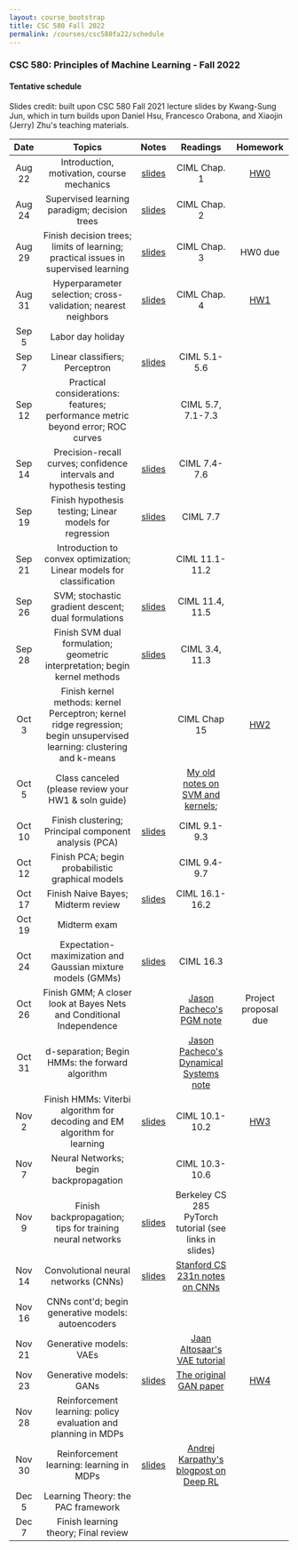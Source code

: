 ```yaml
---
layout: course_bootstrap
title: CSC 580 Fall 2022
permalink: /courses/csc580fa22/schedule
---
```


<!--
<style>
    table {
        width: 100%;
    }
</style>
-->

### CSC 580: Principles of Machine Learning - Fall 2022

#### Tentative schedule

Slides credit: built upon CSC 580 Fall 2021 lecture slides by Kwang-Sung Jun, which in turn builds upon Daniel Hsu, Francesco Orabona, and Xiaojin (Jerry) Zhu's teaching materials. 


|Date  | Topics | Notes | Readings  | Homework |
|:---:|:------------:|:---:|:---:|:---:|
|Aug 22 | Introduction, motivation, course mechanics | [slides](22_lec00_final.pdf) | CIML Chap. 1 | [HW0](CSC_580_HW0.pdf) |
|Aug 24 | Supervised learning paradigm; decision trees | [slides](22_lec01_final.pdf) | CIML Chap. 2 |  |
|Aug 29 | Finish decision trees; limits of learning; practical issues in supervised learning | [slides](22_lec02_final.pdf) | CIML Chap. 3 | HW0 due |
|Aug 31 | Hyperparameter selection; cross-validation; nearest neighbors  | [slides](22_lec03_final.pdf) | CIML Chap. 4 | [HW1](CSC_580_HW1.pdf) |
|Sep 5 | Labor day holiday |  |  |  |
|Sep 7 | Linear classifiers; Perceptron |  [slides](22_lec04_final.pdf) | CIML 5.1-5.6 |  |
|Sep 12 | Practical considerations: features; performance metric beyond error; ROC curves |  | CIML 5.7, 7.1-7.3 |  |
|Sep 14 | Precision-recall curves; confidence intervals and hypothesis testing | [slides](22_lec05_final.pdf) | CIML 7.4-7.6 |  |
|Sep 19 | Finish hypothesis testing; Linear models for regression | [slides](22_lec06_final.pdf) | CIML 7.7 |  |
|Sep 21 | Introduction to convex optimization; Linear models for classification |  | CIML 11.1-11.2 |  |
|Sep 26  | SVM; stochastic gradient descent; dual formulations | [slides](22_lec07_final.pdf) | CIML 11.4, 11.5 |  |
|Sep 28  | Finish SVM dual formulation; geometric interpretation; begin kernel methods | [slides](22_lec08_final.pdf) | CIML 3.4, 11.3 |  |
|Oct 3  | Finish kernel methods: kernel Perceptron; kernel ridge regression; begin unsupervised learning: clustering and k-means |  | CIML Chap 15 | [HW2](CSC_580_HW2.pdf) |
|Oct 5 | Class canceled (please review your HW1 & soln guide) |  | [My old notes on SVM and kernels](https://zcc1307.github.io/courses/csc665fa19/notes/svm.pdf);  |  |
|Oct 10 | Finish clustering; Principal component analysis (PCA) | [slides](22_lec09_final.pdf) | CIML 9.1-9.3 |  |
|Oct 12 | Finish PCA; begin probabilistic graphical models |  | CIML 9.4-9.7 |  |
|Oct 17 | Finish Naive Bayes; Midterm review | [slides](22_lec10_final.pdf) | CIML 16.1-16.2 |  |
|Oct 19 | Midterm exam |  |  |  |
|Oct 24 | Expectation-maximization and Gaussian mixture models (GMMs) | [slides](22_lec11_final.pdf) | CIML 16.3 |  |
|Oct 26 | Finish GMM; A closer look at Bayes Nets and Conditional Independence |   | [Jason Pacheco's PGM note](https://www2.cs.arizona.edu/~pachecoj/courses/csc535_fall20/lectures/pgms.pdf) | Project proposal due |
|Oct 31 | d-separation; Begin HMMs: the forward algorithm |  | [Jason Pacheco's Dynamical Systems note](https://www2.cs.arizona.edu/~pachecoj/courses/csc535_fall20/lectures/dynamicalsys.pdf) |  |
|Nov 2 | Finish HMMs: Viterbi algorithm for decoding and EM algorithm for learning | [slides](22_lec12_final.pdf) | CIML 10.1-10.2 | [HW3](CSC_580_HW3.pdf) |
|Nov 7 | Neural Networks; begin backpropagation |  | CIML 10.3-10.6 |  |
|Nov 9 | Finish backpropagation; tips for training neural networks | [slides](22_lec13_final.pdf) | Berkeley CS 285 PyTorch tutorial (see links in slides) |  |
|Nov 14 | Convolutional neural networks (CNNs) | [slides](22_lec14_final.pdf) | [Stanford CS 231n notes on CNNs](https://cs231n.github.io/convolutional-networks/) |  |
|Nov 16 | CNNs cont'd; begin generative models: autoencoders  |  |  |  |
|Nov 21 | Generative models: VAEs |  | [Jaan Altosaar's VAE tutorial](https://jaan.io/what-is-variational-autoencoder-vae-tutorial/) |  |
|Nov 23 | Generative models: GANs |  [slides](22_lec15_final.pdf) | [The original GAN paper](https://arxiv.org/pdf/1406.2661.pdf) | [HW4](CSC_580_HW4.pdf) |
|Nov 28 | Reinforcement learning: policy evaluation and planning in MDPs |  |  |  |
|Nov 30 | Reinforcement learning: learning in MDPs | [slides](22_lec16_final.pdf) | [Andrej Karpathy's blogpost on Deep RL](http://karpathy.github.io/2016/05/31/rl/) |  |
|Dec 5 | Learning Theory: the PAC framework |  |  |  |
|Dec 7 | Finish learning theory; Final review |  |  |  |
